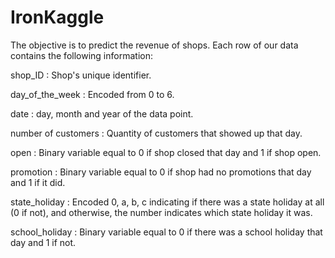# IronKaggle

The objective is to predict the revenue of shops. Each row of our data contains the following information:

shop_ID : Shop's unique identifier.

day_of_the_week : Encoded from 0 to 6.

date : day, month and year of the data point.

number of customers : Quantity of customers that showed up that day.

open : Binary variable equal to 0 if shop closed that day and 1 if shop open.

promotion : Binary variable equal to 0 if shop had no promotions that day and 1 if it did.

state_holiday : Encoded 0, a, b, c indicating if there was a state holiday at all (0 if not), and otherwise, the number indicates which state holiday it was.

school_holiday : Binary variable equal to 0 if there was a school holiday that day and 1 if not.
